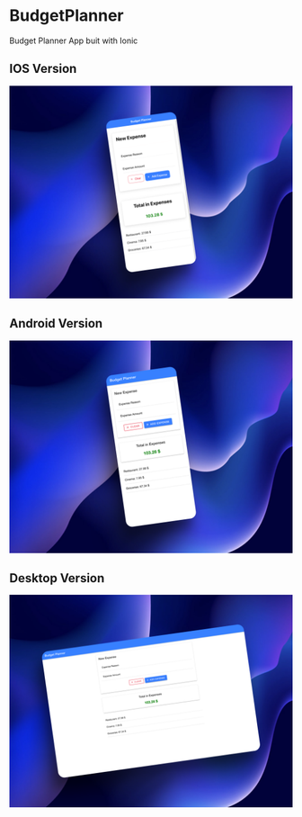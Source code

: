 # BudgetPlanner
 Budget Planner App buit with Ionic
 
 ## IOS Version
 ![IOS Version](https://github.com/TwickE/ReadmeImages/blob/main/BudgetPlannerIOS.png?raw=true)
 
 ## Android Version
 ![Android Version](https://github.com/TwickE/ReadmeImages/blob/main/BudgetPlannerAndroid.png?raw=true)
  
 ## Desktop Version
 ![Desktop Version](https://github.com/TwickE/ReadmeImages/blob/main/BudgetPlannerDesktop.png?raw=true)
